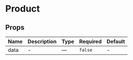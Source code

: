# Product

## Props

<!-- @vuese:Product:props:start -->
|Name|Description|Type|Required|Default|
|---|---|---|---|---|
|data|-|—|`false`|-|

<!-- @vuese:Product:props:end -->


